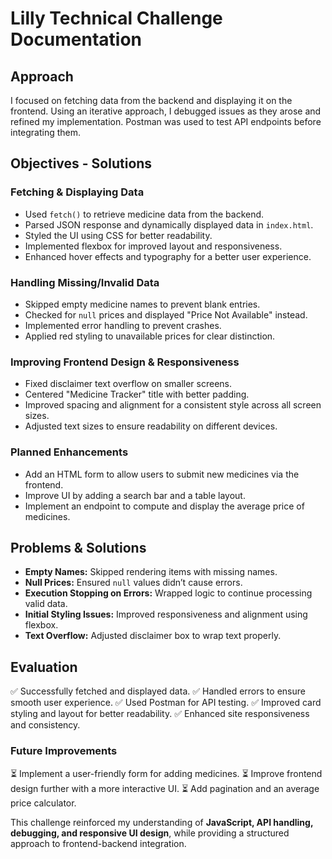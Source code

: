 # Lilly Technical Challenge Documentation

## Approach

I focused on fetching data from the backend and displaying it on the frontend. Using an iterative approach, I debugged issues as they arose and refined my implementation. Postman was used to test API endpoints before integrating them.

## Objectives - Solutions

### **Fetching & Displaying Data**

- Used `fetch()` to retrieve medicine data from the backend.
- Parsed JSON response and dynamically displayed data in `index.html`.
- Styled the UI using CSS for better readability.
- Implemented flexbox for improved layout and responsiveness.
- Enhanced hover effects and typography for a better user experience.

### **Handling Missing/Invalid Data**

- Skipped empty medicine names to prevent blank entries.
- Checked for `null` prices and displayed "Price Not Available" instead.
- Implemented error handling to prevent crashes.
- Applied red styling to unavailable prices for clear distinction.

### **Improving Frontend Design & Responsiveness**
- Fixed disclaimer text overflow on smaller screens.
- Centered "Medicine Tracker" title with better padding.
- Improved spacing and alignment for a consistent style across all screen sizes.
- Adjusted text sizes to ensure readability on different devices.

### **Planned Enhancements**

- Add an HTML form to allow users to submit new medicines via the frontend.
- Improve UI by adding a search bar and a table layout.
- Implement an endpoint to compute and display the average price of medicines.

## Problems & Solutions

- **Empty Names:** Skipped rendering items with missing names.
- **Null Prices:** Ensured `null` values didn’t cause errors.
- **Execution Stopping on Errors:** Wrapped logic to continue processing valid data.
- **Initial Styling Issues:** Improved responsiveness and alignment using flexbox.
- **Text Overflow:** Adjusted disclaimer box to wrap text properly.

## Evaluation

✅ Successfully fetched and displayed data.
✅ Handled errors to ensure smooth user experience.
✅ Used Postman for API testing.
✅ Improved card styling and layout for better readability.
✅ Enhanced site responsiveness and consistency.

### **Future Improvements**

⏳ Implement a user-friendly form for adding medicines.
⏳ Improve frontend design further with a more interactive UI.
⏳ Add pagination and an average price calculator.

This challenge reinforced my understanding of **JavaScript, API handling, debugging, and responsive UI design**, while providing a structured approach to frontend-backend integration.
